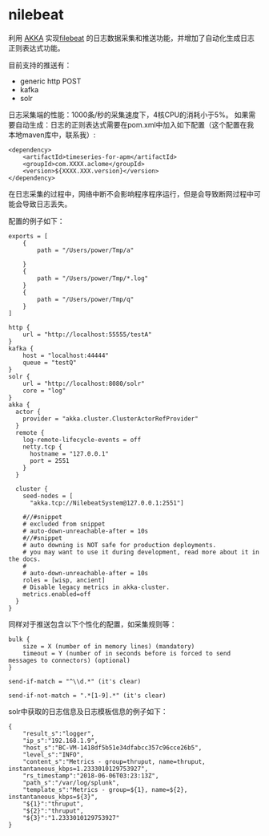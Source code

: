 # nilebeat
利用 [AKKA](http://akka.io) 实现[filebeat](https://www.elastic.co/guide/en/beats/filebeat/current/filebeat-overview.html) 的日志数据采集和推送功能，并增加了自动化生成日志正则表达式功能。

目前支持的推送有： 
- generic http POST
- kafka 
- solr

日志采集端的性能：1000条/秒的采集速度下，4核CPU的消耗小于5%。
如果需要自动生成：日志的正则表达式需要在pom.xml中加入如下配置（这个配置在我本地maven库中，联系我）:

```
<dependency>
	<artifactId>timeseries-for-apm</artifactId>
	<groupId>com.XXXX.aclome</groupId>
	<version>${XXXX.XXX.version}</version>
</dependency>
```
在日志采集的过程中，网络中断不会影响程序程序运行，但是会导致断网过程中可能会导致日志丢失。

配置的例子如下：

```
exports = [
    {
        path = "/Users/power/Tmp/a" 		
        
    }
    {
        path = "/Users/power/Tmp/*.log"
    }
    {
        path = "/Users/power/Tmp/q"        
    }
]

http {
    url = "http://localhost:55555/testA"
}
kafka {
    host = "localhost:44444"
    queue = "testQ"
}
solr {
    url = "http://localhost:8080/solr"
    core = "log"
}    
akka {  
  actor {  
    provider = "akka.cluster.ClusterActorRefProvider"  
  }  
  remote {  
    log-remote-lifecycle-events = off  
    netty.tcp {  
      hostname = "127.0.0.1"  
      port = 2551  
    }  
  }  
  
  cluster {  
    seed-nodes = [  
      "akka.tcp://NilebeatSystem@127.0.0.1:2551"]  
  
    #//#snippet  
    # excluded from snippet  
    # auto-down-unreachable-after = 10s  
    #//#snippet  
    # auto downing is NOT safe for production deployments.  
    # you may want to use it during development, read more about it in the docs.  
    #  
    # auto-down-unreachable-after = 10s  
    roles = [wisp, ancient]
    # Disable legacy metrics in akka-cluster.  
    metrics.enabled=off  
  }  
}  

```

同样对于推送包含以下个性化的配置，如采集规则等：

```
bulk {
	size = X (number of in memory lines) (mandatory)
	timeout = Y (number of in seconds before is forced to send messages to connectors) (optional)
}

send-if-match = "^\\d.*" (it's clear)

send-if-not-match = ".*[1-9].*"	(it's clear)

```
solr中获取的日志信息及日志模板信息的例子如下：
```
{
	"result_s":"logger",
	"ip_s":"192.168.1.9",
	"host_s":"BC-VM-1418df5b51e34dfabcc357c96cce26b5",
	"level_s":"INFO",
	"content_s":"Metrics - group=thruput, name=thruput, instantaneous_kbps=1.2333010129753927",
	"rs_timestamp":"2018-06-06T03:23:13Z",
	"path_s":"/var/log/splunk",
	"template_s":"Metrics - group=${1}, name=${2}, instantaneous_kbps=${3}",
	"${1}":"thruput",
	"${2}":"thruput",
	"${3}":"1.2333010129753927"
}
```
